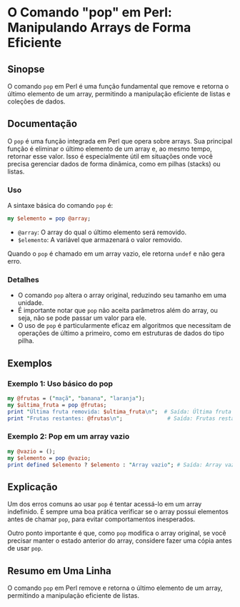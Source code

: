 <!--
Meta Description: # O Comando "pop" em Perl: Manipulando Arrays de Forma Eficiente ## Sinopse O comando `pop` em Perl é uma função fundamental que remove e retorna o úl...
Meta Keywords: pop, array, elemento, perl, uma
-->

# O Comando "pop" em Perl: Manipulando Arrays de Forma Eficiente

## Sinopse
O comando `pop` em Perl é uma função fundamental que remove e retorna o último elemento de um array, permitindo a manipulação eficiente de listas e coleções de dados.

## Documentação
O `pop` é uma função integrada em Perl que opera sobre arrays. Sua principal função é eliminar o último elemento de um array e, ao mesmo tempo, retornar esse valor. Isso é especialmente útil em situações onde você precisa gerenciar dados de forma dinâmica, como em pilhas (stacks) ou listas.

### Uso
A sintaxe básica do comando `pop` é:

```perl
my $elemento = pop @array;
```

- `@array`: O array do qual o último elemento será removido.
- `$elemento`: A variável que armazenará o valor removido.

Quando o `pop` é chamado em um array vazio, ele retorna `undef` e não gera erro.

### Detalhes
- O comando `pop` altera o array original, reduzindo seu tamanho em uma unidade.
- É importante notar que `pop` não aceita parâmetros além do array, ou seja, não se pode passar um valor para ele.
- O uso de `pop` é particularmente eficaz em algoritmos que necessitam de operações de último a primeiro, como em estruturas de dados do tipo pilha.

## Exemplos
### Exemplo 1: Uso básico do pop
```perl
my @frutas = ("maçã", "banana", "laranja");
my $ultima_fruta = pop @frutas;
print "Última fruta removida: $ultima_fruta\n";  # Saída: Última fruta removida: laranja
print "Frutas restantes: @frutas\n";              # Saída: Frutas restantes: maçã banana
```

### Exemplo 2: Pop em um array vazio
```perl
my @vazio = ();
my $elemento = pop @vazio;
print defined $elemento ? $elemento : "Array vazio"; # Saída: Array vazio
```

## Explicação
Um dos erros comuns ao usar `pop` é tentar acessá-lo em um array indefinido. É sempre uma boa prática verificar se o array possui elementos antes de chamar `pop`, para evitar comportamentos inesperados.

Outro ponto importante é que, como `pop` modifica o array original, se você precisar manter o estado anterior do array, considere fazer uma cópia antes de usar `pop`.

## Resumo em Uma Linha
O comando `pop` em Perl remove e retorna o último elemento de um array, permitindo a manipulação eficiente de listas.
